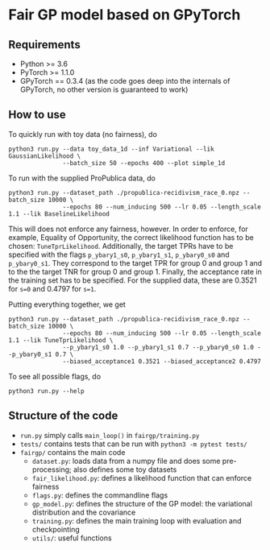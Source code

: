 # Fair GP model based on GPyTorch

## Requirements

* Python >= 3.6
* PyTorch >= 1.1.0
* GPyTorch == 0.3.4
  (as the code goes deep into the internals of GPyTorch, no other version is guaranteed to work)

## How to use
To quickly run with toy data (no fairness), do

```
python3 run.py --data toy_data_1d --inf Variational --lik GaussianLikelihood \
               --batch_size 50 --epochs 400 --plot simple_1d
```

To run with the supplied ProPublica data, do

```
python3 run.py --dataset_path ./propublica-recidivism_race_0.npz --batch_size 10000 \
               --epochs 80 --num_inducing 500 --lr 0.05 --length_scale 1.1 --lik BaselineLikelihood
```

This will does not enforce any fairness, however.
In order to enforce, for example, Equality of Opportunity,
the correct likelihood function has to be chosen: `TuneTprLikelihood`.
Additionally, the target TPRs have to be specified with the flags
`p_ybary1_s0`, `p_ybary1_s1`, `p_ybary0_s0` and `p_ybary0_s1`.
They correspond to the target TPR for group 0 and group 1
and to the the target TNR for group 0 and group 1.
Finally, the acceptance rate in the training set has to be specified.
For the supplied data, these are 0.3521 for `s=0` and 0.4797 for `s=1`.

Putting everything together, we get

```
python3 run.py --dataset_path ./propublica-recidivism_race_0.npz --batch_size 10000 \
               --epochs 80 --num_inducing 500 --lr 0.05 --length_scale 1.1 --lik TuneTprLikelihood \
               --p_ybary1_s0 1.0 --p_ybary1_s1 0.7 --p_ybary0_s0 1.0 --p_ybary0_s1 0.7 \
               --biased_acceptance1 0.3521 --biased_acceptance2 0.4797
```

To see all possible flags, do

```
python3 run.py --help
```

## Structure of the code

* `run.py` simply calls `main_loop()` in `fairgp/training.py`
* `tests/` contains tests that can be run with `python3 -m pytest tests/`
* `fairgp/` contains the main code
  - `dataset.py`: loads data from a numpy file and does some pre-processing;
    also defines some toy datasets
  - `fair_likelihood.py`: defines a likelihood function that can enforce fairness
  - `flags.py`: defines the commandline flags
  - `gp_model.py`: defines the structure of the GP model:
    the variational distribution and the covariance
  - `training.py`: defines the main training loop with evaluation and checkpointing
  - `utils/`: useful functions

